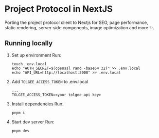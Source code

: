 # Project Protocol in NextJS

Porting the project protocol client to Nextjs for SEO, page performance, static rendering, server-side components, image optimization and more ✨.

## Running locally

1. Set up environment
   Run:

   ```shell
   touch .env.local
   echo "AUTH_SECRET=$(openssl rand -base64 32)" >> .env.local
   echo "API_URL=http://localhost:3000" >> .env.local
   ```

2. Add `TOLGEE_ACCESS_TOKEN` to .env.local

   ```shell
   ...
   TOLGEE_ACCESS_TOKEN=<your tolgee api key>
   ```

3. Install dependencies
   Run:

   ```shell
   pnpm i
   ```

4. Start dev server
   Run:
   ```shell
   pnpm dev
   ```
